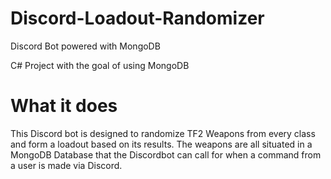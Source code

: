 # Discord-Loadout-Randomizer
Discord Bot powered with MongoDB

C# Project with the goal of using MongoDB

# What it does
This Discord bot is designed to randomize TF2 Weapons from every class and form a loadout based on its results.
The weapons are all situated in a MongoDB Database that the Discordbot can call for when a command from a user is made via Discord.
